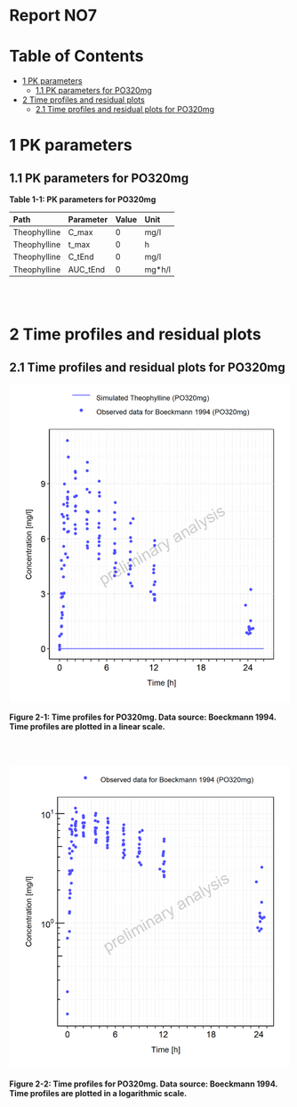 



# Report NO7



# Table of Contents

 * [1 PK parameters](#pk-parameters)
   * [1.1 PK parameters for PO320mg](#pk-parameters-po320mg)
 * [2 Time profiles and residual plots](#time-profiles)
   * [2.1 Time profiles and residual plots for PO320mg](#time-profiles-po320mg)





# 1 PK parameters<a id="pk-parameters"></a>


## 1.1 PK parameters for PO320mg<a id="pk-parameters-po320mg"></a>


<a id="table-1-1"></a>

**Table 1-1: PK parameters for PO320mg**


|Path         |Parameter |Value |Unit   |
|:------------|:---------|:-----|:------|
|Theophylline |C_max     |0     |mg/l   |
|Theophylline |t_max     |0     |h      |
|Theophylline |C_tEnd    |0     |mg/l   |
|Theophylline |AUC_tEnd  |0     |mg*h/l |


<br>
<br>





# 2 Time profiles and residual plots<a id="time-profiles"></a>


## 2.1 Time profiles and residual plots for PO320mg<a id="time-profiles-po320mg"></a>


<a id="figure-2-1"></a>

![](TimeProfiles/PO320mg-3_timeProfile_1_total.png)



**Figure 2-1: Time profiles for PO320mg. Data source: Boeckmann 1994. Time profiles are plotted in a linear scale.**


<br>
<br>


<a id="figure-2-2"></a>

![](TimeProfiles/PO320mg-4_timeProfileLog_2_total.png)



**Figure 2-2: Time profiles for PO320mg. Data source: Boeckmann 1994. Time profiles are plotted in a logarithmic scale.**


<br>
<br>



